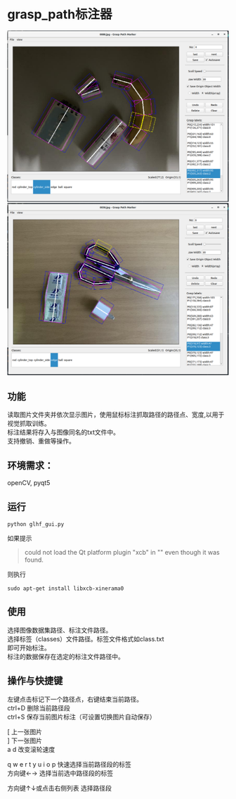 # grasp_path标注器
![](imgs/5.png)
![](imgs/6.png)
## 功能
读取图片文件夹并依次显示图片，使用鼠标标注抓取路径的路径点、宽度,以用于视觉抓取训练。  
标注结果将存入与图像同名的txt文件中。   
支持撤销、重做等操作。 

## 环境需求：
openCV, pyqt5

## 运行 
```
python glhf_gui.py  
```
如果提示
>could not load the Qt platform plugin "xcb" in "" even though it was found.

则执行
```
sudo apt-get install libxcb-xinerama0
```

## 使用
选择图像数据集路径、标注文件路径。   
选择标签（classes）文件路径。标签文件格式如class.txt   
即可开始标注。   
标注的数据保存在选定的标注文件路径中。   

## 操作与快捷键
左键点击标记下一个路径点，右键结束当前路径。  
ctrl+D 删除当前路径段  
ctrl+S 保存当前图片标注（可设置切换图片自动保存）  

[ 上一张图片   
] 下一张图片   
a d 改变滚轮速度   

q w e r t y u i o p 快速选择当前路径段的标签   
方向键←→ 选择当前选中路径段的标签   

方向键↑↓或点击右侧列表 选择路径段   



